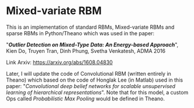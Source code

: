 # Mixed-variate RBM

This is an implementation of standard RBMs, Mixed-variate RBMs and sparse RBMs in Python/Theano which was used in the paper:

"**_Outlier Detection on Mixed-Type Data: An Energy-based Approach_**", Kien Do, Truyen Tran, Dinh Phung, Svetha Venkatesh, ADMA 2016

Link Arxiv: https://arxiv.org/abs/1608.04830

Later, I will update the code of Convolutional RBM (written entirely in Theano) which based on the code of Honglak Lee (in Matlab) used
in this paper: "_Convolutional deep belief networks for scalable unsupervised learning of hierarchical representations_". Note that for this model, a custom Ops called _Probabilistic Max Pooling_ would be defined in Theano.

